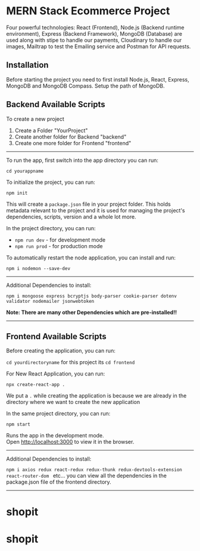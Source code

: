 # MERN Stack Ecommerce Project

Four powerful technologies: React (Frontend), Node.js (Backend runtime environment), Express (Backend Framework), MongoDB (Database) are used along with stipe to handle our payments, Cloudinary to handle our images, Mailtrap to test the Emailing service and Postman for API requests.

## Installation

Before starting the project you need to first install Node.js, React, Express, MongoDB and MongoDB Compass.
Setup the path of MongoDB.

## Backend Available Scripts

To create a new project

1. Create a Folder "YourProject"
2. Create another folder for Backend "backend"
3. Create one more folder for Frontend "frontend"

---

To run the app, first switch into the app directory you can run:

 `cd yourappname`

To initialize the project, you can run: 

 `npm init`

This will create a `package.json` file in your project folder. This holds metadata relevant to the project and it is used for managing the project's dependencies, scripts, version and a whole lot more.

In the project directory, you can run:

- `npm run dev` - for development mode
- `npm run prod` - for production mode

To automatically restart the node application, you can install and run:

 `npm i nodemon --save-dev`

---

Additional Dependencies to install:

 `npm i mongoose express bcryptjs body-parser cookie-parser dotenv validator nodemailer jsonwebtoken`

**Note: There are many other Dependencies which are pre-installed!!**

---

## Frontend Available Scripts

Before creating the application, you can run:

`cd yourdirectoryname` for this project its `cd frontend`

For New React Application, you can run: 

`npx create-react-app .`

We put a `.` while creating the application is because we are already in the directory where we want to create the new application

In the same project directory, you can run:

`npm start`

Runs the app in the development mode.\
Open [http://localhost:3000](http://localhost:3000) to view it in the browser.

---

Additional Dependencies to install:

 `npm i axios redux react-redux redux-thunk redux-devtools-extension react-router-dom `   etc... you can view all the dependencies in the package.json file of the frontend directory.

---

# shopit
# shopit
